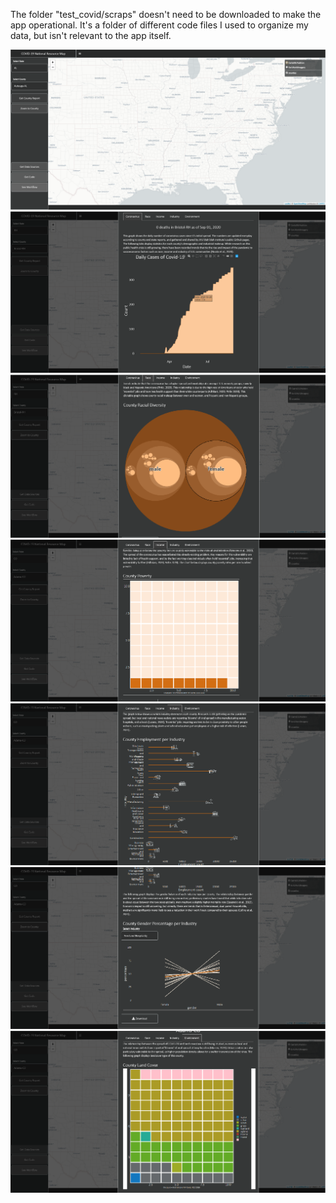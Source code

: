 
The folder "test_covid/scraps" doesn't need to be downloaded to make the app operational. It's a folder of different code files I used to organize my data, but isn't relevant to the app itself.

<img src="https://github.com/mallen011/covid19_resource_map/blob/master/test_covid/github%20images/web_map_img.png" alt="image of current web map from developed in R Shiny Leaflet">
<img src="https://github.com/mallen011/covid19_resource_map/blob/master/test_covid/github%20images/web_map_img2.png" alt="image of current web map from developed in R Shiny Leaflet">
<img src="https://github.com/mallen011/covid19_resource_map/blob/master/test_covid/github%20images/web_map_img3.png" alt="image of current web map from developed in R Shiny Leaflet">
<img src="https://github.com/mallen011/covid19_resource_map/blob/master/test_covid/github%20images/web_map_img4.png" alt="image of current web map from developed in R Shiny Leaflet">
<img src="https://github.com/mallen011/covid19_resource_map/blob/master/test_covid/github%20images/web_map_img5.png" alt="image of current web map from developed in R Shiny Leaflet">
<img src="https://github.com/mallen011/covid19_resource_map/blob/master/test_covid/github%20images/web_map_img6.png" alt="image of current web map from developed in R Shiny Leaflet">
<img src="https://github.com/mallen011/covid19_resource_map/blob/master/test_covid/github%20images/web_map_img7.png" alt="image of current web map from developed in R Shiny Leaflet">
